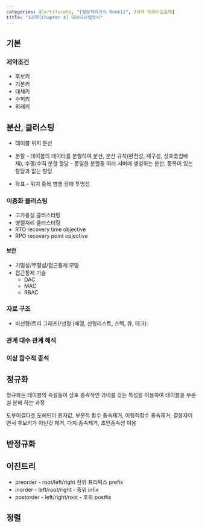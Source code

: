```yaml
---
categories: [Certificate, "[정보처리기사 Book1]", 3과목 데이터입출력]
title: "3과목[Chapter 4] 데이타모델정리"
---
```


## 기본
### 제약조건 
- 후보키
- 기본키
- 대체키
- 수퍼키
- 외래키

## 분산, 클러스팅
- 데이블 위치 분산
-  분할 - 테이블의 데이타를 분할하여 분산, 분산 규칙(완전성, 재구성, 상호줓첩배제), 수평/수직 분할
할당 - 동일한 분할을 여러 서버에 생성하는 분산, 중복이 있는 할당과 없는 할당

- 목표 - 위치 중복 병행 장애 투명성 

### 이중화 클러스팅
- 고가용성 클러스터링
- 병렬처리 클러스터링
- RTO recovery time objective
- RPO recovery point objective
#### 보안
- 기밀성/무결성/접근통제 모델
- 접근통제 기술
  - DAC
  - MAC
  - RBAC

### 자료 구조
- 비선형(트리 그래프)/선형 (배열, 선형리스트, 스택, 큐, 테크)

### 관계 대수 관계 해석


### 이상 함수적 종석

## 정규화
정규화는 테이블의 속설등이 상호 종속적인 과녜를 갖는 특성을 이용하여 테이블을 무손실 분해 하는 과정

도부이결다조
도에인이 원자값, 부분적 함수 종속제거, 이행적함수 종속제거, 결장자이면서 후보키가 아닌것 제거, 다치 종속제거, 조인종속성 이용



## 반정규화

## 이진트리
- preorder - root/left/right 전위 프리픽스 prefix
- inorder - left/root/right - 중위 infix
- postorder - left/right/root - 후위 postfix


## 정렬

